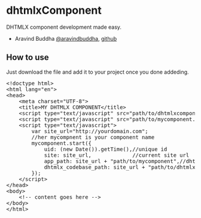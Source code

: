 dhtmlxComponent
===============

DHTMLX component development made easy.

<ul>
	<li>Aravind Buddha <a href="http://twitter.com/aravindbuddha">@aravindbuddha</a>, <a href="https://github.com/aravindbuddha">github</a>
</li>
</ul>

<h2>How to use</h2>
<p>Just download the file and add it to your project once you done addeding.</p>
<pre class="highlight highlight-html">
&lt;!doctype html&gt;
&lt;html lang=&quot;en&quot;&gt;
&lt;head&gt;
	&lt;meta charset=&quot;UTF-8&quot;&gt;
	&lt;title&gt;MY DHTMLX COMPONENT&lt;/title&gt;
	&lt;script type=&quot;text/javascript&quot; src=&quot;path/to/dhtmlxcomponent.js&quot;&gt;&lt;/script&gt;
	&lt;script type=&quot;text/javascript&quot; src=&quot;path/to/mycomponent.js&quot;&gt;&lt;/script&gt;
	&lt;script type=&quot;text/javascript&quot;&gt;
		var site_url=&quot;http://yourdomain.com&quot;;
		//her mycompnent is your component name
		mycomponent.start({
			uid: (new Date()).getTime(),//unique id
			site: site_url,             //current site url
			app_path: site_url + &quot;path/to/mycomponent&quot;,//dhtmlx component path
			dhtmlx_codebase_path: site_url + &quot;path/to/dhtmlx/&quot;//path where your dhtmlx core lib reside.
		});
	&lt;/script&gt;
&lt;/head&gt;
&lt;body&gt;
	&lt;!-- content goes here --&gt;
&lt;/body&gt;
&lt;/html&gt;
</pre>

